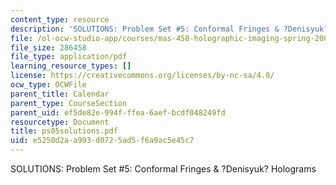 ```yaml
---
content_type: resource
description: 'SOLUTIONS: Problem Set #5: Conformal Fringes & ?Denisyuk? Holograms'
file: /ol-ocw-studio-app/courses/mas-450-holographic-imaging-spring-2003/e5250d2aa993d0725ad5f6a9ac5e45c7_ps05solutions.pdf
file_size: 286458
file_type: application/pdf
learning_resource_types: []
license: https://creativecommons.org/licenses/by-nc-sa/4.0/
ocw_type: OCWFile
parent_title: Calendar
parent_type: CourseSection
parent_uid: ef5de82e-994f-ffea-6aef-bcdf048249fd
resourcetype: Document
title: ps05solutions.pdf
uid: e5250d2a-a993-d072-5ad5-f6a9ac5e45c7
---
```

SOLUTIONS: Problem Set #5: Conformal Fringes & ?Denisyuk? Holograms